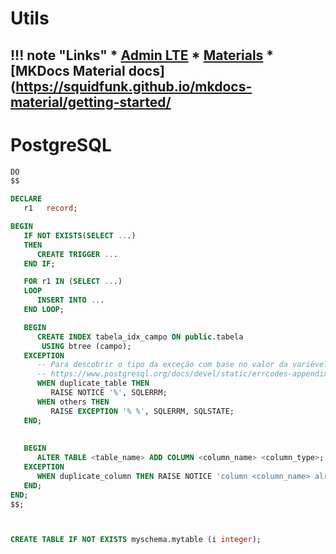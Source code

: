 # Utils

!!! note "Links"
    * [Admin LTE](https://www.npmjs.com/package/angular-admin-lte)
    * [Materials](https://material.io/)
    * [MKDocs Material docs](https://squidfunk.github.io/mkdocs-material/getting-started/
 ---

# PostgreSQL 

```SQL
DO
$$

DECLARE
   r1   record;

BEGIN
   IF NOT EXISTS(SELECT ...) 
   THEN
      CREATE TRIGGER ...
   END IF;

   FOR r1 IN (SELECT ...)
   LOOP
      INSERT INTO ...
   END LOOP;

   BEGIN
      CREATE INDEX tabela_idx_campo ON public.tabela
       USING btree (campo);
   EXCEPTION
      -- Para descobrir o tipo da exceção com base no valor da variével "SQLSTATE" use o link:
      -- https://www.postgresql.org/docs/devel/static/errcodes-appendix.html
      WHEN duplicate_table THEN
         RAISE NOTICE '%', SQLERRM;
      WHEN others THEN
         RAISE EXCEPTION '% %', SQLERRM, SQLSTATE;
   END;
   
   
   BEGIN
      ALTER TABLE <table_name> ADD COLUMN <column_name> <column_type>;
   EXCEPTION
      WHEN duplicate_column THEN RAISE NOTICE 'column <column_name> already exists in <table_name>.';
   END;
END;
$$;



CREATE TABLE IF NOT EXISTS myschema.mytable (i integer);
```
